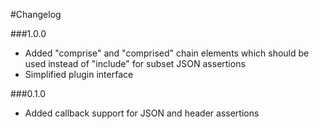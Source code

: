 #Changelog

###1.0.0
 - Added "comprise" and "comprised" chain elements which should be used instead of "include" for subset JSON assertions
 - Simplified plugin interface

###0.1.0
 - Added callback support for JSON and header assertions
